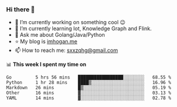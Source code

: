 ### Hi there 👋

<!--
**qihonggang/qihonggang** is a ✨ _special_ ✨ repository because its `README.md` (this file) appears on your GitHub profile.
Here are some ideas to get you started:

- 🔭 I’m currently working on ...
- 🌱 I’m currently learning ...
- 👯 I’m looking to collaborate on ...
- 🤔 I’m looking for help with ...
- 💬 Ask me about ...
- 📫 How to reach me: ...
- 😄 Pronouns: ...
- ⚡ Fun fact: ...
-->

- 🔭 I’m currently working on something cool 😉
- 🌱 I’m currently learning Iot, Knowledge Graph and Flink.
- 💬 Ask me about Golang/Java/Python
- :star: My blog is [imhogan.me](http://blog.imhogan.me)
- 📫 How to reach me: sxxzqhg@gmail.com


📊 **This week I spent my time on**
<!--START_SECTION:waka-->
```text
Go         5 hrs 56 mins   █████████████████░░░░░░░░   68.55 % 
Python     1 hr 28 mins    ████▒░░░░░░░░░░░░░░░░░░░░   16.96 % 
Markdown   26 mins         █▒░░░░░░░░░░░░░░░░░░░░░░░   05.19 % 
Other      16 mins         ▓░░░░░░░░░░░░░░░░░░░░░░░░   03.13 % 
YAML       14 mins         ▓░░░░░░░░░░░░░░░░░░░░░░░░   02.78 % 
```
<!--END_SECTION:waka-->
